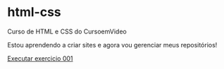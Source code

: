 # html-css
 Curso de HTML e CSS do CursoemVideo

Estou aprendendo a criar sites e agora vou gerenciar meus repositórios!

<a href="https://davidsilva32.github.io/html-css/exercicios/ex001/index.html">Executar exercicio 001</a>